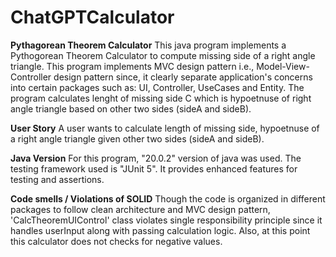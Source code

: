 # ChatGPTCalculator

**Pythagorean Theorem Calculator**
This java program implements a Pythogorean Theorem Calculator to compute missing side of a right angle triangle. This program implements MVC 
design pattern i.e., Model-View-Controller design pattern since, it clearly separate application's concerns into certain packages such as: 
UI, Controller, UseCases and Entity. The program calculates lenght of missing side C which is hypoetnuse of right angle triangle based on 
other two sides (sideA and sideB).

**User Story**
A user wants to calculate length of missing side, hypoetnuse of a right angle triangle given other two sides (sideA and sideB).

**Java Version**
For this program, "20.0.2" version of java was used. The testing framework used is "JUnit 5". It provides enhanced features for testing and 
assertions.

**Code smells / Violations of SOLID**
Though the code is organized in different packages to follow clean architecture and MVC design pattern, 'CalcTheoremUIControl' class violates 
single responsibility principle since it handles userInput along with passing calculation logic. 
Also, at this point this calculator does not checks for negative values.
